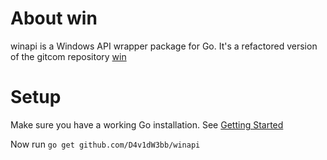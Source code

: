 About win
=========

winapi is a Windows API wrapper package for Go.
It's a refactored version of the gitcom repository [win](https://github.com/lxn/win)


Setup
=====

Make sure you have a working Go installation.
See [Getting Started](http://golang.org/doc/install.html)

Now run `go get github.com/D4v1dW3bb/winapi`
